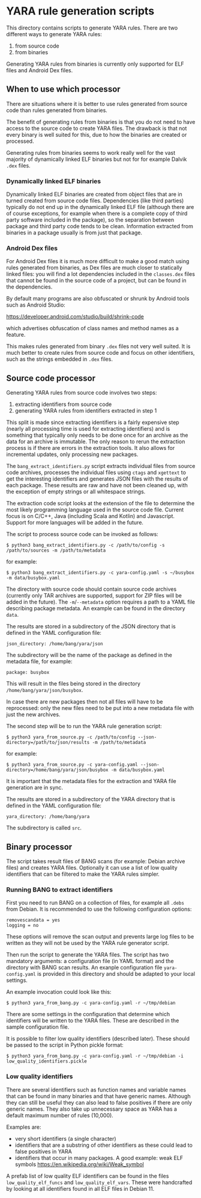 # YARA rule generation scripts

This directory contains scripts to generate YARA rules. There are two
different ways to generate YARA rules:

1. from source code
2. from binaries

Generating YARA rules from binaries is currently only supported for
ELF files and Android Dex files.

## When to use which processor

There are situations where it is better to use rules generated from source
code than rules generated from binaries.

The benefit of generating rules from binaries is that you do not need to
have access to the source code to create YARA files. The drawback is that
not every binary is well suited for this, due to how the binaries are
created or processed.

Generating rules from binaries seems to work really well for the vast
majority of dynamically linked ELF binaries but not for for example
Dalvik `.dex` files.

### Dynamically linked ELF binaries

Dynamically linked ELF binaries are created from object files that are
in turned created from source code files. Dependencies (like third parties)
typically do not end up in the dynamically linked ELF file (although there
are of course exceptions, for example when there is a complete copy of
third party software included in the package), so the separation between
package and third party code tends to be clean. Information extracted from
binaries in a package usually is from just that package.

### Android Dex files

For Android Dex files it is much more difficult to make a good match using
rules generated from binaries, as Dex files are much closer to statically
linked files: you will find a lot dependencies included in the `classes.dex`
files that cannot be found in the source code of a project, but can be found
in the dependencies.

By default many programs are also obfuscated or shrunk by Android tools
such as Android Studio:

<https://developer.android.com/studio/build/shrink-code>

which advertises obfuscation of class names and method names as a feature.

This makes rules generated from binary `.dex` files not very well suited.
It is much better to create rules from source code and focus on other
identifiers, such as the strings embedded in `.dex` files.

## Source code processor

Generating YARA rules from source code involves two steps:

1. extracting identifiers from source code
2. generating YARA rules from identifiers extracted in step 1

This split is made since extracting identifiers is a fairly expensive step
(nearly all processing time is used for extracting identifiers) and is
something that typically only needs to be done once for an archive as the
data for an archive is immutable. The only reason to rerun the extraction
process is if there are errors in the extraction tools. It also allows for
incremental updates, only processing new packages.

The `bang_extract_identifiers.py` script extracts individual files from source
code archives, processes the individual files using `ctags` and `xgettext` to
get the interesting identifiers and generates JSON files with the results of
each package. These results are raw and have not been cleaned up, with the
exception of empty strings or all whitespace strings.

The extraction code script looks at the extension of the file to determine
the most likely programming language used in the source code file. Current
focus is on C/C++, Java (including Scala and Kotlin) and Javascript. Support
for more languages will be added in the future.

The script to process source code can be invoked as follows:

    $ python3 bang_extract_identifiers.py -c /path/to/config -s /path/to/sources -m /path/to/metadata

for example:

    $ python3 bang_extract_identifiers.py -c yara-config.yaml -s ~/busybox -m data/busybox.yaml

The directory with source code should contain source code archives (currently
only TAR archives are supported, support for ZIP files will be added in the
future). The `-m`/`--metadata` option requires a path to a YAML file describing
package metadata. An example can be found in the directory `data`.

The results are stored in a subdirectory of the JSON directory that is defined
in the YAML configuration file:

```
json_directory: /home/bang/yara/json
```

The subdirectory will be the name of the package as defined in the metadata
file, for example:

```
package: busybox
```

This will result in the files being stored in the directory
`/home/bang/yara/json/busybox`.

In case there are new packages then not all files will have to be reprocessed:
only the new files need to be put into a new metadata file with just the new
archives.

The second step will be to run the YARA rule generation script:

    $ python3 yara_from_source.py -c /path/to/config --json-directory=/path/to/json/results -m /path/to/metadata

for example:

    $ python3 yara_from_source.py -c yara-config.yaml --json-directory=/home/bang/yara/json/busybox -m data/busybox.yaml

It is important that the metadata files for the extraction and YARA file
generation are in sync.

The results are stored in a subdirectory of the YARA directory that is defined
in the YAML configuration file:

```
yara_directory: /home/bang/yara
```

The subdirectory is called `src`.

## Binary processor

The script takes result files of BANG scans (for example: Debian archive
files) and creates YARA files. Optionally it can use a list of low quality
identifiers that can be filtered to make the YARA rules simpler.

### Running BANG to extract identifiers

First you need to run BANG on a collection of files, for example all `.debs`
from Debian. It is recommended to use the following configuration options:

    removescandata = yes
    logging = no

These options will remove the scan output and prevents large log files to
be written as they will not be used by the YARA rule generator script.

Then run the script to generate the YARA files. The script has two mandatory
arguments: a configuration file (in YAML format) and the directory with BANG
scan results. An exanple configuration file `yara-config.yaml` is provided
in this directory and should be adapted to your local settings.

An example invocation could look like this:

    $ python3 yara_from_bang.py -c yara-config.yaml -r ~/tmp/debian

There are some settings in the configuration that determine which identifiers
will be written to the YARA files. These are described in the sample
configuration file.

It is possible to filter low quality identifiers (described later). These
should be passed to the script in Python pickle format:

    $ python3 yara_from_bang.py -c yara-config.yaml -r ~/tmp/debian -i low_quality_identifiers.pickle

### Low quality identifiers

There are several identifiers such as function names and variable names
that can be found in many binaries and that have generic names. Although
they can still be useful they can also lead to false positives if there are
only generic names. They also take up unnecessary space as YARA has a default
maximum number of rules (10,000).

Examples are:

* very short identifiers (a single character)
* identifiers that are a substring of other identifiers as these could lead to
false positives in YARA
* identifiers that occur in many packages. A good example: weak ELF symbols
<https://en.wikipedia.org/wiki/Weak_symbol>

A prefab list of low quality ELF identifiers can be found in the files
`low_quality_elf_funcs` and `low_quality_elf_vars`. These were handcrafted by
looking at all identifiers found in all ELF files in Debian 11.
